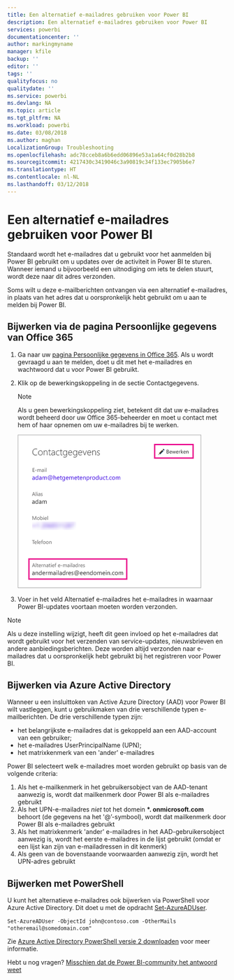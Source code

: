 ```yaml
---
title: Een alternatief e-mailadres gebruiken voor Power BI
description: Een alternatief e-mailadres gebruiken voor Power BI
services: powerbi
documentationcenter: ''
author: markingmyname
manager: kfile
backup: ''
editor: ''
tags: ''
qualityfocus: no
qualitydate: ''
ms.service: powerbi
ms.devlang: NA
ms.topic: article
ms.tgt_pltfrm: NA
ms.workload: powerbi
ms.date: 03/08/2018
ms.author: maghan
LocalizationGroup: Troubleshooting
ms.openlocfilehash: adc78cceb8a6b6edd06896e53a1a64cf0d28b2b8
ms.sourcegitcommit: 4217430c3419046c3a90819c34f133ec7905b6e7
ms.translationtype: HT
ms.contentlocale: nl-NL
ms.lasthandoff: 03/12/2018
---
```

# <a name="using-an-alternate-email-address"></a>Een alternatief e-mailadres gebruiken voor Power BI
Standaard wordt het e-mailadres dat u gebruikt voor het aanmelden bij Power BI gebruikt om u updates over de activiteit in Power BI te sturen.  Wanneer iemand u bijvoorbeeld een uitnodiging om iets te delen stuurt, wordt deze naar dit adres verzonden.

Soms wilt u deze e-mailberichten ontvangen via een alternatief e-mailadres, in plaats van het adres dat u oorspronkelijk hebt gebruikt om u aan te melden bij Power BI.

## <a name="updating-through-office-365-personal-info-page"></a>Bijwerken via de pagina Persoonlijke gegevens van Office 365
1. Ga naar uw [pagina Persoonlijke gegevens in Office 365](https://portal.office.com/account/#personalinfo).  Als u wordt gevraagd u aan te melden, doet u dit met het e-mailadres en wachtwoord dat u voor Power BI gebruikt.
2. Klik op de bewerkingskoppeling in de sectie Contactgegevens.  
   
   > [!NOTE]
   > Als u geen bewerkingskoppeling ziet, betekent dit dat uw e-mailadres wordt beheerd door uw Office 365-beheerder en moet u contact met hem of haar opnemen om uw e-mailadres bij te werken.
   > 
   > 
   
   ![](media/service-admin-alternate-email-address-for-power-bi/contact-details.png)
3. Voer in het veld Alternatief e-mailadres het e-mailadres in waarnaar Power BI-updates voortaan moeten worden verzonden.

> [!NOTE]
> Als u deze instelling wijzigt, heeft dit geen invloed op het e-mailadres dat wordt gebruikt voor het verzenden van service-updates, nieuwsbrieven en andere aanbiedingsberichten.  Deze worden altijd verzonden naar e-mailadres dat u oorspronkelijk hebt gebruikt bij het registreren voor Power BI.
> 
> 

## <a name="updating-through-azure-active-directory"></a>Bijwerken via Azure Active Directory
Wanneer u een insluittoken van Active Azure Directory (AAD) voor Power BI wilt vastleggen, kunt u gebruikmaken van drie verschillende typen e-mailberichten. De drie verschillende typen zijn:

* het belangrijkste e-mailadres dat is gekoppeld aan een AAD-account van een gebruiker;
* het e-mailadres UserPrincipalName (UPN);
* het matrixkenmerk van een 'ander' e-mailadres

Power BI selecteert welk e-mailadres moet worden gebruikt op basis van de volgende criteria:
1.  Als het e-mailkenmerk in het gebruikersobject van de AAD-tenant aanwezig is, wordt dat mailkenmerk door Power BI als e-mailadres gebruikt
2.  Als het UPN-e-mailadres *niet* tot het domein  **\*. onmicrosoft.com** behoort (de gegevens na het '@’-symbool), wordt dat mailkenmerk door Power BI als e-mailadres gebruikt
3.  Als het matrixkenmerk 'ander' e-mailadres in het AAD-gebruikersobject aanwezig is, wordt het eerste e-mailadres in de lijst gebruikt (omdat er een lijst kan zijn van e-mailadressen in dit kenmerk)
4. Als geen van de bovenstaande voorwaarden aanwezig zijn, wordt het UPN-adres gebruikt

## <a name="updating-with-powershell"></a>Bijwerken met PowerShell
U kunt het alternatieve e-mailadres ook bijwerken via PowerShell voor Azure Active Directory. Dit doet u met de opdracht [Set-AzureADUser](https://docs.microsoft.com/powershell/module/azuread/set-azureaduser).

```
Set-AzureADUser -ObjectId john@contoso.com -OtherMails "otheremail@somedomain.com"
```

Zie [Azure Active Directory PowerShell versie 2 downloaden](https://docs.microsoft.com/powershell/azure/active-directory/install-adv2) voor meer informatie.

Hebt u nog vragen? [Misschien dat de Power BI-community het antwoord weet](http://community.powerbi.com/)

